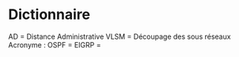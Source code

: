 # Dictionnaire

AD = Distance Administrative
VLSM = Découpage des sous réseaux Acronyme :
OSPF =
EIGRP = 